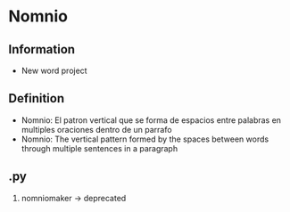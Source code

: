 # Nomnio

## Information
- New word project

## Definition
- Nomnio: El patron vertical que se forma de espacios entre palabras en multiples oraciones dentro de un parrafo
- Nomnio: The vertical pattern formed by the spaces between words through multiple sentences in a paragraph

## .py
1. nomniomaker -> deprecated
